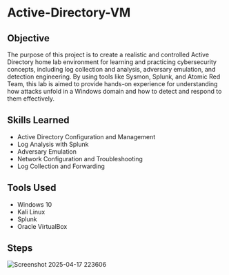 # Active-Directory-VM

<h2> Objective </h2>

The purpose of this project is to create a realistic and controlled Active Directory home lab environment for learning and practicing cybersecurity concepts, including log collection and analysis, adversary emulation, and detection engineering. By using tools like Sysmon, Splunk, and Atomic Red Team, this lab is aimed to provide hands-on experience for understanding how attacks unfold in a Windows domain and how to detect and respond to them effectively.

<h2>Skills Learned</h2>

- Active Directory Configuration and Management
- Log Analysis with Splunk
- Adversary Emulation
- Network Configuration and Troubleshooting
- Log Collection and Forwarding

<h2>Tools Used</h2>

- Windows 10
- Kali Linux
- Splunk
- Oracle VirtualBox

<h2>Steps</h2>

![Screenshot 2025-04-17 223606](https://github.com/user-attachments/assets/abfac7e4-c495-49ab-8b0d-c515657fbb66)
